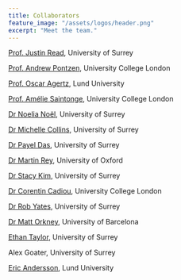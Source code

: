 ```yaml
---
title: Collaborators
feature_image: "/assets/logos/header.png"
excerpt: "Meet the team."
---
```


<!-- {% include figure.html image="/assets/headshots/justin.png" alt="Justin Read" width="300" %} -->
<!-- {% include figure.html image="/assets/headshots/andrew.png" alt="Andrew Pontzen" width="300" %} -->
<!-- {% include figure.html image="/assets/headshots/oscar.png" alt="Oscar Agertz" width="300" %} -->
<!-- {% include figure.html image="/assets/headshots/martin.png" alt="<Martin Rey" width="300" %} -->
<!-- {% include figure.html image="/assets/headshots/stacy.png" alt="Stacy Kim" width="300" %} -->

<a href="http://personal.ph.surrey.ac.uk/~jr0018/">Prof. Justin Read</a>, University of Surrey

<a href="https://www.pontzen.co.uk/">Prof. Andrew Pontzen</a>, University College London

<a href="http://www.astro.lu.se/~oscar/">Prof. Oscar Agertz</a>, Lund University

<a href="http://www.star.ucl.ac.uk/~amelie/">Prof. Am&eacute;lie Saintonge</a>, University College London

<a href="https://www.surrey.ac.uk/people/noelia-e-d-noel">Dr Noelia No&euml;l</a>, University of Surrey

<a href="https://astromichelle.wordpress.com/">Dr Michelle Collins</a>, University of Surrey

<a href="https://drpayeldas.com/">Dr Payel Das</a>, University of Surrey

<a href="https://martin-rey.github.io/">Dr Martin Rey</a>, University of Oxford

<a href="http://stacykim.github.io/">Dr Stacy Kim</a>, University of Surrey

<a href="https://cphyc.github.io/">Dr Corentin Cadiou</a>, University College London

<a href="https://robyatesastro.wixsite.com/robyates">Dr Rob Yates</a>, University of Surrey

<a href="https://www.surrey.ac.uk/people/matthew-orkney">Dr Matt Orkney</a>, University of Barcelona

<a href="https://www.surrey.ac.uk/people/ethan-taylor">Ethan Taylor</a>, University of Surrey

Alex Goater, University of Surrey

<a href="https://www.astro.lu.se/~eric">Eric Andersson</a>, Lund University
